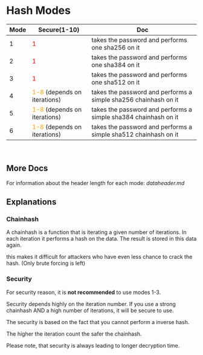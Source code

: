 # Hash Modes
|Mode|Secure(1-10)|Doc|
|---|---|---|
|1|<span style="color:red">1</span>|takes the password and performs one sha256 on it|
|2|<span style="color:red">1</span>|takes the password and performs one sha384 on it|
|3|<span style="color:red">1</span>|takes the password and performs one sha512 on it|
|4|<span style="color:orange">1-8</span> (depends on iterations)|takes the password and performs a simple sha256 chainhash on it|
|5|<span style="color:orange">1-8</span> (depends on iterations)|takes the password and performs a simple sha384 chainhash on it|
|6|<span style="color:orange">1-8</span> (depends on iterations)|takes the password and performs a simple sha512 chainhash on it|

<br>

## More Docs
For information about the header length for each mode: *dataheader.md*

## Explanations
### Chainhash
A chainhash is a function that is iterating a given number of iterations. In each iteration it performs a hash on the data. The result is stored in this data again.

this makes it difficult for attackers who have even less chance to crack the hash. (Only brute forcing is left)

### Security
For security reason, it is **not recommended** to use modes 1-3. 

Security depends highly on the iteration number. If you use a strong chainhash AND a high number of iterations, it will be secure to use.

The security is based on the fact that you cannot perform a inverse hash.

The higher the iteration count the safer the chainhash.

Please note, that security is always leading to longer decryption time.